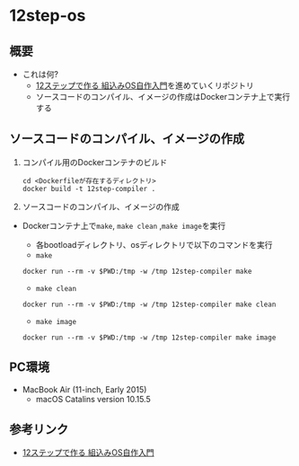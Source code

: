 # 12step-os

## 概要
- これは何?
    - [12ステップで作る 組込みOS自作入門](http://kozos.jp/books/makeos/)を進めていくリポジトリ
    - ソースコードのコンパイル、イメージの作成はDockerコンテナ上で実行する

## ソースコードのコンパイル、イメージの作成
1. コンパイル用のDockerコンテナのビルド

    ```
    cd <Dockerfileが存在するディレクトリ>
    docker build -t 12step-compiler .
    ```
1. ソースコードのコンパイル、イメージの作成
- Dockerコンテナ上で`make`, `make clean` ,`make image`を実行
    - 各bootloadディレクトリ、osディレクトリで以下のコマンドを実行
    - `make`

    ```
    docker run --rm -v $PWD:/tmp -w /tmp 12step-compiler make
    ```
    - `make clean`
    ```
    docker run --rm -v $PWD:/tmp -w /tmp 12step-compiler make clean
    ```
    - `make image`
    ```
    docker run --rm -v $PWD:/tmp -w /tmp 12step-compiler make image
    ```
## PC環境
- MacBook Air (11-inch, Early 2015)
    - macOS Catalins version 10.15.5

## 参考リンク
- [12ステップで作る 組込みOS自作入門](http://kozos.jp/books/makeos/)